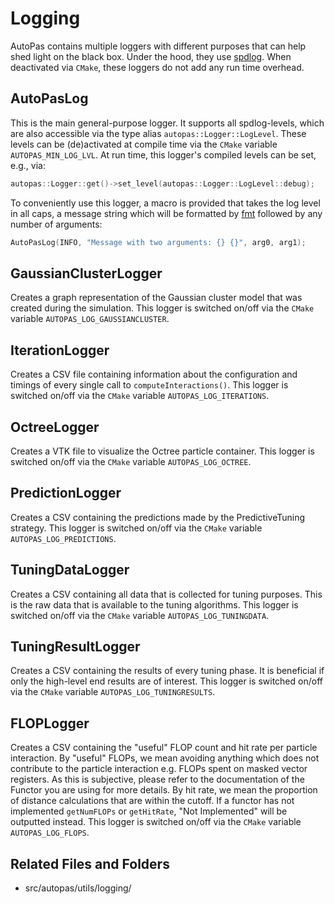 # Logging

AutoPas contains multiple loggers with different purposes that can help shed light on the black box.
Under the hood, they use [spdlog](https://github.com/gabime/spdlog).
When deactivated via `CMake`, these loggers do not add any run time overhead.

## AutoPasLog
This is the main general-purpose logger.
It supports all spdlog-levels, which are also accessible via the type alias `autopas::Logger::LogLevel`.
These levels can be (de)activated at compile time via the `CMake` variable `AUTOPAS_MIN_LOG_LVL`.
At run time, this logger's compiled levels can be set, e.g., via:

```c++
autopas::Logger::get()->set_level(autopas::Logger::LogLevel::debug);
```

To conveniently use this logger, a macro is provided that takes the log level in all caps, a message string which will be formatted by [fmt](https://github.com/fmtlib/fmt) followed by any number of arguments:
```c++
AutoPasLog(INFO, "Message with two arguments: {} {}", arg0, arg1);
```

## GaussianClusterLogger
Creates a graph representation of the Gaussian cluster model that was created during the simulation.
This logger is switched on/off via the `CMake` variable `AUTOPAS_LOG_GAUSSIANCLUSTER`.

## IterationLogger
Creates a CSV file containing information about the configuration and timings of every single call to `computeInteractions()`.
This logger is switched on/off via the `CMake` variable `AUTOPAS_LOG_ITERATIONS`.

## OctreeLogger
Creates a VTK file to visualize the Octree particle container.
This logger is switched on/off via the `CMake` variable `AUTOPAS_LOG_OCTREE`.

## PredictionLogger
Creates a CSV containing the predictions made by the PredictiveTuning strategy.
This logger is switched on/off via the `CMake` variable `AUTOPAS_LOG_PREDICTIONS`.

## TuningDataLogger
Creates a CSV containing all data that is collected for tuning purposes.
This is the raw data that is available to
the tuning algorithms.
This logger is switched on/off via the `CMake` variable `AUTOPAS_LOG_TUNINGDATA`.

## TuningResultLogger
Creates a CSV containing the results of every tuning phase.
It is beneficial if only the high-level end results are of interest.
This logger is switched on/off via the `CMake` variable `AUTOPAS_LOG_TUNINGRESULTS`.

## FLOPLogger
Creates a CSV containing the "useful" FLOP count and hit rate per particle interaction.
By "useful" FLOPs, we mean avoiding anything which does not contribute to the particle interaction 
e.g. FLOPs spent on masked vector registers.
As this is subjective, please refer to the documentation of the Functor you are using for more details.
By hit rate, we mean the proportion of distance calculations that are within the cutoff.
If a functor has not implemented `getNumFLOPs` or `getHitRate`, "Not Implemented" will be outputted instead.
This logger is switched on/off via the `CMake` variable `AUTOPAS_LOG_FLOPS`.


## Related Files and Folders
- src/autopas/utils/logging/
